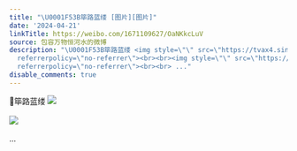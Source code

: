 ```yaml
---
title: "\U0001F53B筚路蓝缕 [图片][图片]"
date: '2024-04-21'
linkTitle: https://weibo.com/1671109627/OaNKkcLuV
source: 包容万物恒河水的微博
description: "\U0001F53B筚路蓝缕 <img style=\"\" src=\"https://tvax4.sinaimg.cn/large/639b1bfbly1hoyvxfipdcj20gq08rtcu.jpg\"
  referrerpolicy=\"no-referrer\"><br><br><img style=\"\" src=\"https://tvax2.sinaimg.cn/large/639b1bfbly1hoyvygeokoj21ym11l1jl.jpg\"
  referrerpolicy=\"no-referrer\"><br><br> ..."
disable_comments: true
---
```

🔻筚路蓝缕 <img style="" src="https://tvax4.sinaimg.cn/large/639b1bfbly1hoyvxfipdcj20gq08rtcu.jpg" referrerpolicy="no-referrer"><br><br><img style="" src="https://tvax2.sinaimg.cn/large/639b1bfbly1hoyvygeokoj21ym11l1jl.jpg" referrerpolicy="no-referrer"><br><br> ...
